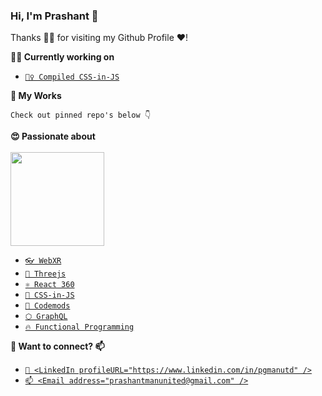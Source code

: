### Hi, I'm Prashant 👋

Thanks 🙇🏻 for visiting my Github Profile ❤️!

**👨‍💻 Currently working on**
- [`👷‍♀️ Compiled CSS-in-JS`](https://github.com/atlassian-labs/compiled-css-in-js)

**🔬 My Works**

`Check out pinned repo's below 👇`

**😍 Passionate about**
<br><br><img src="https://i.pinimg.com/originals/54/41/44/54414476395cf546f26cc83f385f3b65.gif" width="150px"><br>
- [`👓 WebXR`](https://developer.mozilla.org/en-US/docs/Web/API/WebXR_Device_API)
- [`🔻 Threejs`](https://threejs.org)
- [`⚛️ React 360`](https://facebook.github.io/react-360/)
- [`🎉 CSS-in-JS`](https://en.wikipedia.org/wiki/CSS-in-JS) 
- [`🔧 Codemods`](https://github.com/facebook/jscodeshift)
- [`⬡ GraphQL`](https://graphql.org)
- [`🔥 Functional Programming`](https://en.wikipedia.org/wiki/Functional_programming)

**💬 Want to connect? 📫**

- [`💼 <LinkedIn profileURL="https://www.linkedin.com/in/pgmanutd" />`](https://www.linkedin.com/in/pgmanutd)
- [`📫 <Email address="prashantmanunited@gmail.com" />`](mailto:prashantmanunited@gmail.com)
